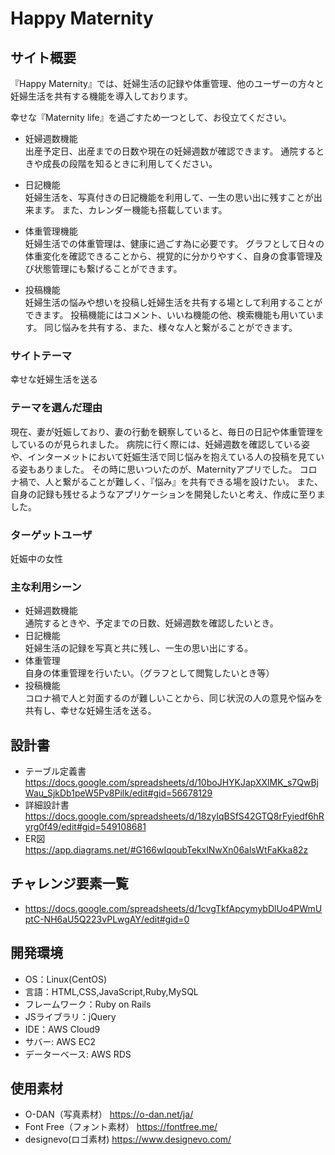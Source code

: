 # Happy Maternity

## サイト概要
『Happy Maternity』では、妊婦生活の記録や体重管理、他のユーザーの方々と妊婦生活を共有する機能を導入しております。

幸せな『Maternity life』を過ごすため一つとして、お役立てください。

- 妊婦週数機能<br>
出産予定日、出産までの日数や現在の妊婦週数が確認できます。
通院するときや成長の段階を知るときに利用してください。

- 日記機能<br>
妊婦生活を、写真付きの日記機能を利用して、一生の思い出に残すことが出来ます。
また、カレンダー機能も搭載しています。

- 体重管理機能<br>
妊婦生活での体重管理は、健康に過ごす為に必要です。
グラフとして日々の体重変化を確認できることから、視覚的に分かりやすく、自身の食事管理及び状態管理にも繋げることができます。

- 投稿機能<br>
妊婦生活の悩みや想いを投稿し妊婦生活を共有する場として利用することができます。
投稿機能にはコメント、いいね機能の他、検索機能も用いています。
同じ悩みを共有する、また、様々な人と繋がることができます。

### サイトテーマ
幸せな妊婦生活を送る

### テーマを選んだ理由
現在、妻が妊娠しており、妻の行動を観察していると、毎日の日記や体重管理をしているのが見られました。
病院に行く際には、妊婦週数を確認している姿や、インターメットにおいて妊娠生活で同じ悩みを抱えている人の投稿を見ている姿もありました。
その時に思いついたのが、Maternityアプリでした。
コロナ禍で、人と繋がることが難しく、『悩み』を共有できる場を設けたい。
また、自身の記録も残せるようなアプリケーションを開発したいと考え、作成に至りました。

### ターゲットユーザ
妊娠中の女性

### 主な利用シーン
- 妊婦週数機能<br>
通院するときや、予定までの日数、妊婦週数を確認したいとき。
- 日記機能<br>
妊婦生活の記録を写真と共に残し、一生の思い出にする。
- 体重管理<br>
自身の体重管理を行いたい。（グラフとして閲覧したいとき等）
- 投稿機能<br>
コロナ禍で人と対面するのが難しいことから、同じ状況の人の意見や悩みを共有し、幸せな妊婦生活を送る。

## 設計書
- テーブル定義書
https://docs.google.com/spreadsheets/d/10boJHYKJapXXlMK_s7QwBjWau_SjkDb1peW5Pv8Pilk/edit#gid=56678129
- 詳細設計書
https://docs.google.com/spreadsheets/d/18zyIqBSfS42GTQ8rFyiedf6hRyrg0f49/edit#gid=549108681
- ER図
https://app.diagrams.net/#G166wIqoubTekxlNwXn06alsWtFaKka82z

## チャレンジ要素一覧
- https://docs.google.com/spreadsheets/d/1cvgTkfApcymybDlUo4PWmUptC-NH6aU5Q223vPLwgAY/edit#gid=0

## 開発環境
- OS：Linux(CentOS)
- 言語：HTML,CSS,JavaScript,Ruby,MySQL
- フレームワーク：Ruby on Rails
- JSライブラリ：jQuery
- IDE：AWS Cloud9
- サバー: AWS EC2
- データーベース: AWS RDS

## 使用素材
- O-DAN（写真素材）
https://o-dan.net/ja/
- Font Free（フォント素材）
https://fontfree.me/
- designevo(ロゴ素材)
https://www.designevo.com/